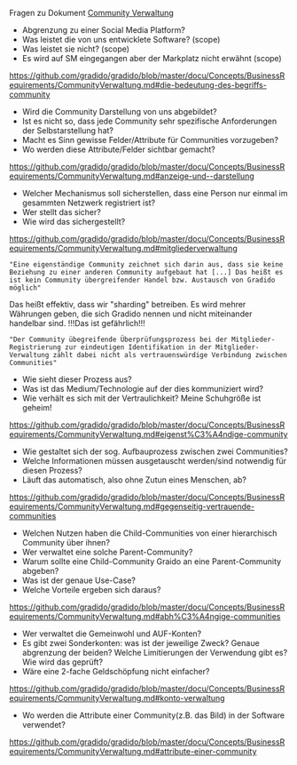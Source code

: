 Fragen zu Dokument [Community Verwaltung](https://github.com/gradido/gradido/blob/master/docu/Concepts/BusinessRequirements/CommunityVerwaltung.md)

- Abgrenzung zu einer Social Media Platform?
- Was leistet die von uns entwicklete Software? (scope)
- Was leistet sie nicht? (scope)
- Es wird auf SM eingegangen aber der Markplatz nicht erwähnt (scope)

<https://github.com/gradido/gradido/blob/master/docu/Concepts/BusinessRequirements/CommunityVerwaltung.md#die-bedeutung-des-begriffs-community>

- Wird die Community Darstellung von uns abgebildet?
- Ist es nicht so, dass jede Community sehr spezifische Anforderungen der Selbstarstellung hat?
- Macht es Sinn gewisse Felder/Attribute für Communities vorzugeben?
- Wo werden diese Attribute/Felder sichtbar gemacht?

<https://github.com/gradido/gradido/blob/master/docu/Concepts/BusinessRequirements/CommunityVerwaltung.md#anzeige-und--darstellung>

- Welcher Mechanismus soll sicherstellen, dass eine Person nur einmal im gesammten Netzwerk registriert ist?
- Wer stellt das sicher?
- Wie wird das sichergestellt?

<https://github.com/gradido/gradido/blob/master/docu/Concepts/BusinessRequirements/CommunityVerwaltung.md#mitgliederverwaltung>

`"Eine eigenständige Community zeichnet sich darin aus, dass sie keine Beziehung zu einer anderen Community aufgebaut hat [...] Das heißt es ist kein Community übergreifender Handel bzw. Austausch von Gradido möglich"`

Das heißt effektiv, dass wir "sharding" betreiben. Es wird mehrer Währungen geben, die sich Gradido nennen und nicht miteinander handelbar sind. !!!Das ist gefährlich!!!

`"Der Community übegreifende Überprüfungsprozess bei der Mitglieder-Registrierung zur eindeutigen Identifikation in der Mitglieder-Verwaltung zählt dabei nicht als vertrauenswürdige Verbindung zwischen Communities"`
- Wie sieht dieser Prozess aus?
- Was ist das Medium/Technologie auf der dies kommuniziert wird?
- Wie verhält es sich mit der Vertraulichkeit? Meine Schuhgröße ist geheim!

<https://github.com/gradido/gradido/blob/master/docu/Concepts/BusinessRequirements/CommunityVerwaltung.md#eigenst%C3%A4ndige-community>

- Wie gestaltet sich der sog. Aufbauprozess zwischen zwei Communities?
- Welche Informationen müssen ausgetauscht werden/sind notwendig für diesen Prozess?
- Läuft das automatisch, also ohne Zutun eines Menschen, ab?

<https://github.com/gradido/gradido/blob/master/docu/Concepts/BusinessRequirements/CommunityVerwaltung.md#gegenseitig-vertrauende-communities>

- Welchen Nutzen haben die Child-Communities von einer hierarchisch Community über ihnen?
- Wer verwaltet eine solche Parent-Community?
- Warum sollte eine Child-Community Graido an eine Parent-Community abgeben?
- Was ist der genaue Use-Case?
- Welche Vorteile ergeben sich daraus?

<https://github.com/gradido/gradido/blob/master/docu/Concepts/BusinessRequirements/CommunityVerwaltung.md#abh%C3%A4ngige-communities>

- Wer verwaltet die Gemeinwohl und AUF-Konten?
- Es gibt zwei Sonderkonten: was ist der jeweilige Zweck? Genaue abgrenzung der beiden? Welche Limitierungen der Verwendung gibt es? Wie wird das geprüft?
- Wäre eine 2-fache Geldschöpfung nicht einfacher?

<https://github.com/gradido/gradido/blob/master/docu/Concepts/BusinessRequirements/CommunityVerwaltung.md#konto-verwaltung>

- Wo werden die Attribute einer Community(z.B. das Bild) in der Software verwendet? 

<https://github.com/gradido/gradido/blob/master/docu/Concepts/BusinessRequirements/CommunityVerwaltung.md#attribute-einer-community>
